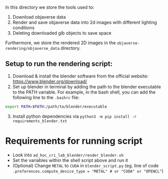 In this directory we store the tools used to:
1. Download objaverse data
2. Render and save objaverse data into 2d images with different lighting conditions
3. Deleting downloaded glb objects to save space

Furthermore, we store the rendered 2D images in the `objaverse-rendering/objaverse_data` directory.


## Setup to run the rendering script:
1. Download & install the blender software from the official website: https://www.blender.org/download/
2. Set up blender in terminal by adding the path to the blender executable to the PATH variable. For example, in the bash shell, you can add the following line to the `.bashrc` file:
```bash
export PATH=$PATH:/path/to/blender/executable
```
3. Install python dependencies via `python3 -m pip install -r requirements_blender.txt`


# Requirements for running script
* Look into `ad_hoc_cri_lab_blender/render_blender.sh`
* Set the variables within the shell script above and run it
* (Optional) Change `METAL` to `CUDA` in `blender_script.py` (eg. line of code `.preferences.compute_device_type = "METAL" # or "CUDA" or "OPENCL"`)